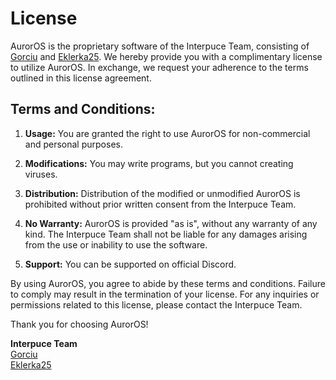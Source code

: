 # License

AurorOS is the proprietary software of the Interpuce Team, consisting of [Gorciu](https://github.com/gorciu-official) and [Eklerka25](https://github.com/Eklerka25). We hereby provide you with a complimentary license to utilize AurorOS. In exchange, we request your adherence to the terms outlined in this license agreement.

## Terms and Conditions:

1. **Usage:** You are granted the right to use AurorOS for non-commercial and personal purposes.

2. **Modifications:** You may write programs, but you cannot creating viruses.

3. **Distribution:** Distribution of the modified or unmodified AurorOS is prohibited without prior written consent from the Interpuce Team.

4. **No Warranty:** AurorOS is provided "as is", without any warranty of any kind. The Interpuce Team shall not be liable for any damages arising from the use or inability to use the software.

5. **Support:** You can be supported on official Discord.

By using AurorOS, you agree to abide by these terms and conditions. Failure to comply may result in the termination of your license. For any inquiries or permissions related to this license, please contact the Interpuce Team.

Thank you for choosing AurorOS!

**Interpuce Team**  
[Gorciu](https://github.com/gorciu-official)  
[Eklerka25](https://github.com/Eklerka25)
